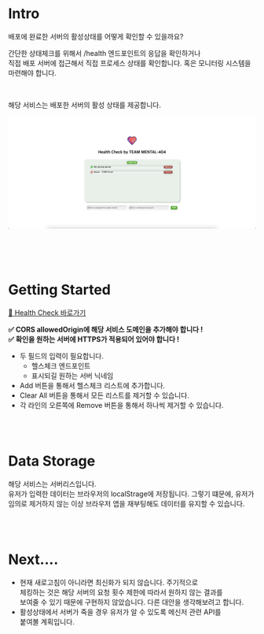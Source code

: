# Intro

배포에 완료한 서버의 활성상태를 어떻게 확인할 수 있을까요?

간단한 상태체크를 위해서 /health 엔드포인트의 응답을 확인하거나  
직접 배포 서버에 접근해서 직접 프로세스 상태를 확인합니다. 
혹은 모니터링 시스템을 마련해야 합니다. 

<br>

해당 서비스는 배포한 서버의 활성 상태를 제공합니다.  

<img src="./temp.png">

<br><br><br>

#  Getting Started


[🔗 Health Check 바로가기](https://main--storied-dolphin-620dbc.netlify.app/)  

__✅ CORS allowedOrigin에 해당 서비스 도메인을 추가해야 합니다 !__  
__✅ 확인을 원하는 서버에 HTTPS가 적용되어 있어야 합니다 !__

- 두 필드의 입력이 필요합니다.
    - 헬스체크 엔드포인트
    - 표시되길 원하는 서버 닉네임  
- Add 버튼을 통해서 헬스체크 리스트에 추가합니다.
- Clear All 버튼을 통해서 모든 리스트를 제거할 수 있습니다.  
- 각 라인의 오른쪽에 Remove 버튼을 통해서 하나씩 제거할 수 있습니다.


<br><br>

# Data Storage  
해당 서비스는 서버리스입니다.  
유저가 입력한 데이터는 브라우저의 localStrage에 저장됩니다.
그렇기 떄문에, 유저가 임의로 제거하지 않는 이상 브라우저 앱을 재부팅해도 데이터를 유지할 수 있습니다.


<br><br>

# Next....

- 현재 새로고침이 아니라면 최신화가 되지 않습니다. 주기적으로  
체킹하는 것은 해당 서버의 요청 횟수 제한에 따라서 원하지 않는 결과를  
보여줄 수 있기 때문에 구현하지 않았습니다. 다른 대안을 생각해보려고 합니다.
- 활성상태에서 서버가 죽을 경우 유저가 알 수 있도록 메신저 관련 API를  
붙여볼 계획입니다.


<br>

